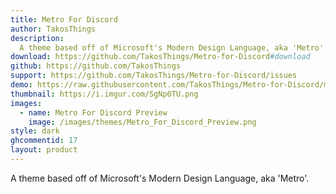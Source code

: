 ```yaml
---
title: Metro For Discord
author: TakosThings
description:
  A theme based off of Microsoft's Modern Design Language, aka 'Metro'.
download: https://github.com/TakosThings/Metro-for-Discord#download
github: https://github.com/TakosThings
support: https://github.com/TakosThings/Metro-for-Discord/issues
demo: https://raw.githubusercontent.com/TakosThings/Metro-for-Discord/master/dist/Metro_for_Discord.theme.css
thumbnail: https://i.imgur.com/SgNp0TU.png
images:
  - name: Metro For Discord Preview
    image: /images/themes/Metro_For_Discord_Preview.png
style: dark
ghcommentid: 17
layout: product
---
```

A theme based off of Microsoft's Modern Design Language, aka 'Metro'.